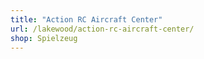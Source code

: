 ```yaml
---
title: "Action RC Aircraft Center"
url: /lakewood/action-rc-aircraft-center/
shop: Spielzeug
---
```

